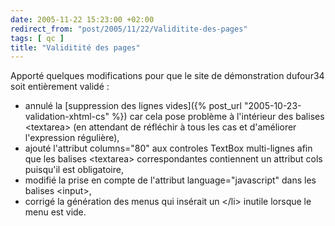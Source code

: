 ```yaml
---
date: 2005-11-22 15:23:00 +02:00
redirect_from: "post/2005/11/22/Validitite-des-pages"
tags: [ qc ]
title: "Validitité des pages"
---
```


Apporté quelques modifications pour que le site de démonstration dufour34
soit entièrement validé :

* annulé la [suppression des
lignes vides]({% post_url "2005-10-23-validation-xhtml-cs" %}) car cela pose problème à l'intérieur des balises
&lt;textarea&gt; (en attendant de réfléchir à tous les cas et d'améliorer
l'expression régulière),
* ajouté l'attribut columns="80" aux controles TextBox multi-lignes afin que
les balises &lt;textarea&gt; correspondantes contiennent un attribut cols
puisqu'il est obligatoire,
* modifié la prise en compte de l'attribut language="javascript" dans les
balises &lt;input&gt;,
* corrigé la génération des menus qui insérait un &lt;/li&gt; inutile lorsque
le menu est vide.
